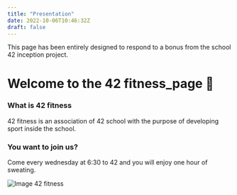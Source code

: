 ```yaml
---
title: "Presentation"
date: 2022-10-06T10:46:32Z
draft: false
---
```


This page has been entirely designed to respond to a bonus from the school 42 inception project.

# Welcome to the 42 fitness_page 🐋

### What is **42 fitness**

42 fitness is an association of 42 school with the purpose of developing sport inside the school. 

### You want to join us?

Come every wednesday at 6:30 to 42 and you will enjoy one hour of sweating.

![Image 42 fitness](/42fitness.jpg)